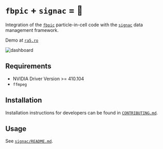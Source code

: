 # `fbpic` + `signac` = 💓

Integration of the [`fbpic`](https://fbpic.github.io) particle-in-cell code with the [`signac`](https://signac.io) data management framework.

Demo at [`ra5.ro`](http://signac.ra5.ro)

![dashboard](https://github.com/berceanu/signac-driven-fbpic/blob/master/images/dashboard.png?raw=true)


## Requirements

- NVIDIA Driver Version >= 410.104
- `ffmpeg`

## Installation

Installation instructions for developers can be found in [`CONTRIBUTING.md`](https://github.com/berceanu/signac-driven-fbpic/blob/master/CONTRIBUTING.md).

## Usage

See [`signac/README.md`](https://github.com/berceanu/signac-driven-fbpic/blob/master/signac/README.md).

